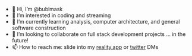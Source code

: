- 👋 Hi, I’m @bublmask
- 👀 I’m interested in coding and streaming
- 🌱 I’m currently learning analysis, computer architecture, and general software construction
- 💞️ I’m looking to collaborate on full stack development projects ... in the future!
- 📫 How to reach me: slide into my [reality.app](https://reality.app/profile/919f0793?adj_t=8ogcewh_z9yhix5) or [twitter](https://twitter.com/bublmask) DMs

<!---
bublmask/bublmask is a ✨ special ✨ repository because its `README.md` (this file) appears on your GitHub profile.
You can click the Preview link to take a look at your changes.
--->
